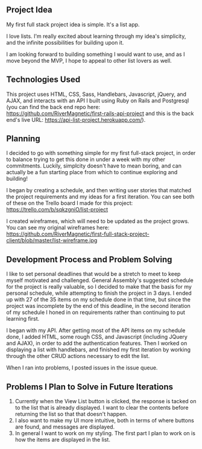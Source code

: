 ## Project Idea

My first full stack project idea is simple. It's a list app.

I love lists. I'm really excited about learning through my idea's simplicity, and the infinite possibilities for building upon it.

I am looking forward to building something I would want to use, and as I move beyond the MVP, I hope to appeal to other list lovers as well.


## Technologies Used

This project uses HTML, CSS, Sass, Handlebars, Javascript, jQuery, and AJAX, and interacts with an API I built using Ruby on Rails and Postgresql (you can find the back end repo here: https://github.com/RiverMagnetic/first-rails-api-project and this is the back end's live URL: https://api-list-project.herokuapp.com/). 

## Planning

I decided to go with something simple for my first full-stack project, in order to balance trying to get this done in under a week with my other commitments. Luckily, simplcity doesn't have to mean boring, and can actually be a fun starting place from which to continue exploring and building!


I began by creating a schedule, and then writing user stories that matched the project requirements and my ideas for a first iteration. You can see both of these on the Trello board I made for this project: https://trello.com/b/sqkzgniO/list-project


I created wireframes, which will need to be updated as the project grows. You can see my original wireframes here: https://github.com/RiverMagnetic/first-full-stack-project-client/blob/master/list-wireframe.jpg


## Development Process and Problem Solving

I like to set personal deadlines that would be a stretch to meet to keep myself motivated and challenged. General Assembly's suggested schedule for the project is really valuable, so I decided to make that the basis for my personal schedule, while attempting to finish the project in 3 days. I ended up with 27 of the 35 items on my schedule done in that time, but since the project was incomplete by the end of this deadline, in the second iteration of my schedule I honed in on requirements rather than continuing to put learning first.

I began with my API. After getting most of the API items on my schedule done, I added HTML, some rough CSS, and Javascript (including JQuery and AJAX), in order to add the authentication features. Then I worked on displaying a list with handlebars, and finished my first iteration by working through the other CRUD actions necessary to edit the list.

When I ran into problems, I posted issues in the issue queue. 

## Problems I Plan to Solve in Future Iterations

1. Currently when the View List button is clicked, the response is tacked on to the list that is already displayed. I want to clear the contents before returning the list so that that doesn't happen. 
2. I also want to make my UI more intuitive, both in terms of where buttons are found, and messages are displayed. 
3. In general I want to work on my styling. The first part I plan to work on is how the items are displayed in the list.

